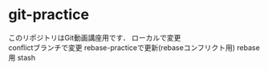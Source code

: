 # git-practice
このリポジトリはGit動画講座用です．
ローカルで変更  
conflictブランチで変更
rebase-practiceで更新(rebaseコンフリクト用)
rebase用
stash